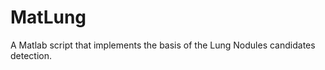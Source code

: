 MatLung
=======

A Matlab script that implements the basis of the Lung Nodules candidates detection.
